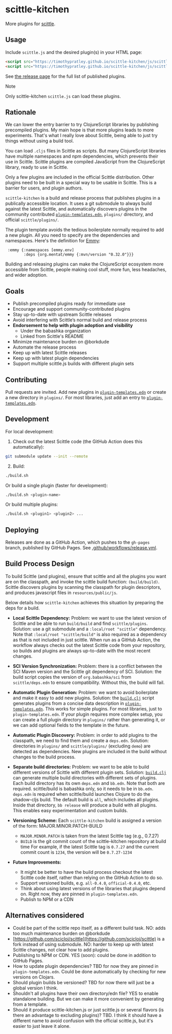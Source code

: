 # scittle-kitchen

More plugins for [scittle](https://github.com/babashka/scittle).

## Usage

Include `scittle.js` and the desired plugin(s) in your HTML page:

```html
<script src="https://timothypratley.github.io/scittle-kitchen/js/scittle.js"></script>
<script src="https://timothypratley.github.io/scittle-kitchen/js/scittle.geom.js"></script>
```

See [the release page](https://timothypratley.github.io/scittle-kitchen/) for the full list of published plugins.

> [!NOTE]
> Only scittle-kitchen `scittle.js` can load these plugins.

## Rationale

We can lower the entry barrier to try ClojureScript libraries by publishing precompiled plugins.
My main hope is that more plugins leads to more experiments.
That's what I really love about Scittle, being able to just try things without using a build tool.

You can load `.cljs` files in Scittle as scripts.
But many ClojureScript libraries have multiple namespaces and npm dependencies,
which prevents their use in Scittle.
Scittle plugins are compiled JavaScript from the ClojureScript library, ready to use in Scittle.

Only a few plugins are included in the official Scittle distribution.
Other plugins need to be built in a special way to be usable in Scittle.
This is a barrier for users, and plugin authors.

`scittle-kitchen` is a build and release process that publishes plugins in a publically accessible location.
It uses a git submodule to always build against the latest Scittle,
and automatically discovers plugins in the community contributed [`plugin-templates.edn`](plugin-templates.edn),
`plugins/` directory, and official `scittle/plugins/`.

The plugin template avoids the tedious boilerplate normally required to add a new plugin.
All you need to specify are the dependencies and namespaces.
Here's the definition for [Emmy](https://github.com/mentat-collective/emmy):

```edn
 :emmy {:namespaces [emmy.env]
        :deps {org.mentat/emmy {:mvn/version "0.32.0"}}}
```

Building and releasing plugins can make the ClojureScript ecosystem more accessible from Scittle,
people making cool stuff, more fun, less headaches, and wider adoption.

## Goals

- Publish precompiled plugins ready for immediate use
- Encourage and support community-contributed plugins
- Stay up-to-date with upstream Scittle releases
- Avoid interfering with Scittle’s normal build and release process
- **Endorsement to help with plugin adoption and visibility**
  - Under the babashka organization
  - Linked from Scittle's README
- Minimize maintenance burden on @borkdude
- Automate the release process
- Keep up with latest Scittle releases
- Keep up with latest plugin dependencies
- Support multiple scittle.js builds with different plugin sets

## Contributing

Pull requests are invited.
Add new plugins in [`plugin-templates.edn`](plugin-templates.edn) or create a new directory in `plugins/`.
For most libraries, just add an entry to [`plugin-templates.edn`](plugin-templates.edn).

## Development

For local development:

1. Check out the latest Scittle code (the GitHub Action does this automatically):
  ```bash
  git submodule update --init --remote
  ```
2. Build:
  ```bash
  ./build.sh
  ```
  Or build a single plugin (faster for development):
  ```bash
  ./build.sh <plugin-name>
  ```
  Or build multiple plugins:
  ```bash
  ./build.sh <plugin1> <plugin2> ...
  ```

## Deploying

Releases are done as a GitHub Action, which pushes to the `gh-pages` branch, published by GitHub Pages.
See [.github/workflows/release.yml](.github/workflows/release.yml).

## Build Process Design

To build Scittle (and plugins), ensure that scittle and all the plugins you want are on the classpath,
and invoke the scittle build function: `(build/build)`.
Scittle discovers plugins by scanning the classpath for plugin descriptors,
and produces javascript files in `resources/public/js`.

Below details how `scittle-kitchen` achieves this situation by preparing the deps for a build.

- **Local Scittle Dependency:**
  Problem: we want to use the latest version of Scittle and be able to run `build/build` and find `scittle/plugins`.
  Solution: use a git submodule and a `:local/root "scittle"` dependency.
  Note that `:local/root "scittle/build"` is also required as a dependency as that is not included in just scittle.
  When run as a GitHub Action, the workflow always checks out the latest Scittle code from your repository,
  so builds and plugins are always up-to-date with the most recent changes.

- **SCI Version Synchronization:**
  Problem: there is a conflict between the SCI Maven version and the Scittle git dependency of SCI.
  Solution: the build script copies the version of `org.babashka/sci` from `scittle/deps.edn` to ensure compatibility. Without this, the build will fail.

- **Automatic Plugin Generation:**
  Problem: we want to avoid boilerplate and make it easy to add new plugins.
  Solution: the [`build.clj`](build.clj) script generates plugins from a concise data description in [`plugin-templates.edn`](plugin-templates.edn).
  This works for simple plugins.
  For most libraries, just to `plugin-templates.edn`.
  If your plugin requires more complex setup, you can create a full plugin directory in `plugins/` rather than generating it,
  or we can add optional fields to the template in the future.

- **Automatic Plugin Discovery:**
  Problem: in order to add plugins to the classpath, we need to find them and create a `deps.edn`.
  Solution: directories in `plugins/` and `scittle/plugins/` (excluding `demo`) are detected as dependencies.
  New plugins are included in the build without changes to the build process.

- **Separate build directories:**
  Problem: we want to be able to build different versions of Scittle with different plugin sets.
  Solution: [`build.clj`](build.clj) can generate multiple build directories with different sets of plugins.
  Each build directory has its own `deps.edn` and `bb.edn`.
  Note that both are required. scittle/build is babashka only, so it needs to be in `bb.edn`.
  `deps.edn` is required when scittle/build launches Clojure to do the shadow-cljs build.
  The default build is `all`, which includes all plugins.
  Inside that directory, `bb release` will produce a build with all plugins. This enables easy experimentation and custom builds.

- **Versioning Scheme:**
  Each `scittle-kitchen` build is assigned a version of the form: MAJOR.MINOR.PATCH-BUILD
  - `MAJOR.MINOR.PATCH` is taken from the latest Scittle tag (e.g., 0.7.27)
  - `BUILD` is the git commit count of the scittle-kitchen repository at build time
  For example, if the latest Scittle tag is `0.7.27` and the current commit count is `1234`, the version will be `0.7.27-1234`

- **Future Improvements:**
  - It might be better to have the build process checkout the latest Scittle code itself,
    rather than relying on the GitHub Action to do so.
  - Support versioned builds, e.g. `all-0.4.0`, `official-0.4.0`, etc.
  - Think about using latest versions of the libraries that plugins depend on.
    Right now, they are pinned in `plugin-templates.edn`.
  - Publish to NPM or a CDN

## Alternatives considered

- Could be part of the scittle repo itself, as a different build task.
  NO: adds too much maintenance burden on @borkdude
- [https://github.com/scicloj/scittle](https://github.com/scicloj/scittle) is a fork instead of using submodule.
  NO: harder to keep up with latest Scittle changes, not clear how to add plugins.
- Publishing to NPM or CDN. YES (soon): could be done in addition to GitHub Pages.
- How to update plugin dependencies? TBD for now they are pinned in `plugin-templates.edn`.
  Could be done automatically by checking for new versions on Clojars.
- Should plugin builds be versioned? TBD for now there will just be a global version I think.
- Shouldn't all plugins have their own directory/edn file? YES to enable standalone building.
  But we can make it more convenient by generating from a template.
- Should it produce scittle-kitchen.js or just scittle.js or several flavors (is there an advantage to excluding plugins)? TBD. I think it should have a different name to avoid confusion with the official scittle.js, but it's easier to just leave it alone.
